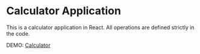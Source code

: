 # Calculator Application

This is a calculator application in React.
All operations are defined strictly in the code.

DEMO: [Calculator](https://Ena1313.github.io/calculator/)
